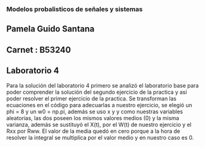 ### Modelos probalisticos de señales y sistemas
## Pamela Guido Santana
## Carnet : B53240
## Laboratorio 4

Para la solución del laboratorio 4 primero se analizó el laboratorio base para poder comprender la solución del segundo ejercicio de la practica y así poder resolver el primer ejercicio de la practica. Se transforman las ecuaciones en el código para adecuarlas a nuestro ejercicio, se elegió un phi = 8 y un w0 = np.pi, además se uso x y y como nuestras variables aleatorias, las dos poseen los mismos valores medios (0) y la misma varianza, además se sustituyó el X(t), por el W(t) de nuestro ejercicio y el Rxx por Rww.
El valor de la media quedó en cero porque a la hora de resolver la integral se multiplica por el valor medio y en nuestro caso es 0. 

